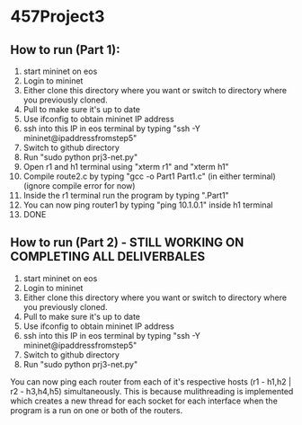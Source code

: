 # 457Project3

## How to run (Part 1):
1. start mininet on eos
2. Login to mininet
3. Either clone this directory where you want or switch to directory where you previously cloned.
4. Pull to make sure it's up to date
5. Use ifconfig to obtain mininet IP address
6. ssh into this IP in eos terminal by typing "ssh -Y mininet@ipaddressfromstep5"
7. Switch to github directory
8. Run "sudo python prj3-net.py"
9. Open r1 and h1 terminal using "xterm r1" and "xterm h1"
10. Compile route2.c by typing "gcc -o Part1 Part1.c" (in either terminal) (ignore compile error for now)
11. Inside the r1 terminal run the program by typing ".Part1"
12. You can now ping router1 by typing "ping 10.1.0.1" inside h1 terminal
13. DONE

## How to run (Part 2) - STILL WORKING ON COMPLETING ALL DELIVERBALES
1. start mininet on eos
2. Login to mininet
3. Either clone this directory where you want or switch to directory where you previously cloned.
4. Pull to make sure it's up to date
5. Use ifconfig to obtain mininet IP address
6. ssh into this IP in eos terminal by typing "ssh -Y mininet@ipaddressfromstep5"
7. Switch to github directory
8. Run "sudo python prj3-net.py"

You can now ping each router from each of it's respective hosts (r1 - h1,h2 | r2 - h3,h4,h5) simultaneously. This is because mulithreading is implemented which creates a new thread for each socket for each interface when the program is a run on one or both of the routers.

